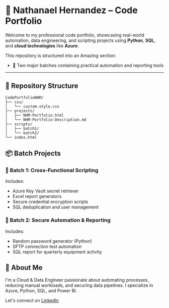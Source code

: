 # 💼 Nathanael Hernandez – Code Portfolio

Welcome to my professional code portfolio, showcasing real-world automation, data engineering, and scripting projects using **Python**, **SQL**, and **cloud technologies** like **Azure**.

This repository is structured into an Amazing section:
- 🔹 Two major batches containing practical automation and reporting tools

---

## 📂 Repository Structure

```
CodePortfolioNHM/
├── css/
│   └── custom-style.css
├── projects/
│   ├── NHM-Portfolio.html
│   └── NHM-Portfolio-Description.md
├── scripts/
│   ├── batch1/
│   └── batch2/
└── index.html
```

## 📦 Batch Projects

### 🔹 Batch 1: Cross-Functional Scripting
Includes:
- Azure Key Vault secret retriever
- Excel report generators
- Secure credential encryption scripts
- SQL deduplication and user management

### 🔹 Batch 2: Secure Automation & Reporting
Includes:
- Random password generator (Python)
- SFTP connection test automation
- SQL report for quarterly equipment activity

## 👋 About Me
I'm a Cloud & Data Engineer passionate about automating processes, reducing manual workloads, and securing data pipelines. I specialize in Azure, Python, SQL, and Power BI.

Let's connect on [LinkedIn](https://www.linkedin.com/in/nathanael-j-hernandez-106a00136)
